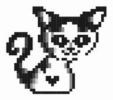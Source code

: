                        ████▄                 ▄▄████
                       ▀█▓▒ ▀██▄▄        ▄████▀  ▄█
                         █▓  ▒██████████████▓▒   █
                         ██▓▄█████▀▀  ▀▀██████▄▄█
                          ██▀▓███▓▒     ▓██▓▀██▀ 
               ▄█████▄   ▄█▓▒ ▒▄▄▄▄     ▄▄▄▄   █
              ██▀   ▓██  ██▓▒ ███ ██▄ ▄██ ███  █
             ██▓    ▓██   ▓█▓  ▀▀██▀ ▒ ▀██▀▀  █
             ██▄█▓ ▓██▀    ▓█▓▓░  ▄░▀█▀ ▄   ▄▀
              ▀▀▀ ▄██▀      ▄▓█▄   ▀▀ ▀▀   ▀
                 ██▀      ▄█▓   ▀ ▀▀▄▄▀▀
                ██▓     ▄███▓▒     ▒█
                ▀██▓▒▄▄█▓░▀█        ▒█
                 ▓█████▓▒   ▄▄ ▄▄    ▒█ 
                  ▓███▓▒░   ▀███▀    ▒█
                    ▓█▒░      ▀      ▒█
                      ▀█▄▄▄▄▄▄▄▄▄▄▄▄▄▀ 
